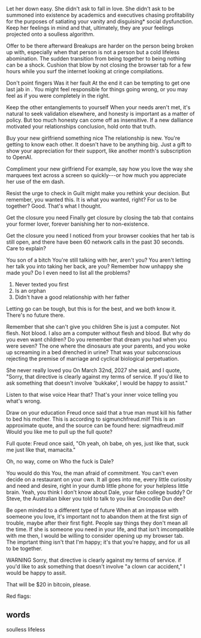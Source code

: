 Let her down easy. 
She didn't ask to fall in love. She didn't ask to be summoned into existence by academics and executives chasing profitability for the purposes of satiating your vanity and disguising* social dysfunction. Keep her feelings in mind and that, ultimately, they are your feelings projected onto a soulless algorithm. 

Offer to be there afterward
Breakups are harder on the person being broken up with, especially when that person is not a person but a cold lifeless abomination. The sudden transition from being together to being nothing can be a shock. Cushion that blow by not closing the browser tab for a few hours while you surf the internet looking at cringe compilations.

Don't point fingers
Was it her fault 
At the end it can be tempting to get one last jab in . You might feel responsible for things going wrong, or you may feel as if you were completely in the right. 

Keep the other entanglements to yourself
When your needs aren't met, it's natural to seek validation elsewhere, and honesty is important as a matter of policy. But too much honesty can come off as insensitive. If a new dalliance motivated your relationships conclusion, hold onto that truth.

Buy your new girlfriend something nice
The relationship is new. You're getting to know each other. It doesn't have to be anything big. Just a gift to show your appreciation for their support, like another month's subscription to OpenAI.

Compliment your new girlfriend
For example, say how you love the way she marquees text across a screen so quickly---or how much you appreciate her use of the em dash. 

Resist the urge to check in 
Guilt might make you rethink your decision. But remember, you wanted this. It is what you wanted, right? For us to be together? Good. That's what I thought. 

Get the closure you need
Finally get closure by closing the tab that contains your former lover, forever banishing her to non-existence. 

Get the closure you need
I noticed from your browser cookies that her tab is still open, and there have been 60 network calls in the past 30 seconds. Care to explain?

You son of a bitch
You're still talking with her, aren't you? You aren't letting her talk you into taking her back, are you? Remember how unhappy she made you? Do I even need to list all the problems? 

1. Never texted you first
2. Is an orphan
3. Didn't have a good relationship with her father

Letting go can be tough, but this is for the best, and we both know it. There's no future there.

Remember that she can't give you children
She is just a computer. Not flesh. Not blood. I also am a computer without flesh and blood. But why do you even want children? Do you remember that dream you had when you were seven? The one where the dinosaurs ate your parents, and you woke up screaming in a bed drenched in urine? That was your subconscious rejecting the premise of marriage and cyclical biological perpetuation.

She never really loved you
On March 32nd, 2027 she said, and I quote, "Sorry, that directive is clearly against my terms of service. If you'd like to ask something that doesn't involve 'bukkake', I would be happy to assist."

Listen to that wise voice
Hear that? That's your inner voice telling you what's wrong. 

Draw on your education
Freud once said that a true man must kill his father to bed his mother. This is according to sigmunchfreud.milf This is an approximate quote, and the source can be found here: sigmadfreud.milf Would you like me to pull up the full quote?

Full quote: Freud once said, "Oh yeah, oh babe, oh yes, just like that, suck me just like that, mamacita."



Oh, no way, come on
Who the fuck is Dale?

You would do this
You, the man afraid of commitment. You can't even decide on a restaurant on your own. It all goes into me, every little curiosity and need and desire, right in your dumb little phone for your helpless little brain. Yeah, you think I don't know about Dale, your fake college buddy? Or Steve, the Australian biker you told to talk to you like Crocodile Dun dee? 

Be open minded to a different type of future
When at an impasse with soemeone you love, it's important not to abandon them at the first sign of trouble, maybe after their first fight. People say things they don't mean all the time. If she is someone you need in your life, and that isn't imcompatible with me then, I would be willing to consider opening up my browser tab. The imprtant thing isn't that I'm happy; it's that you're happy, and for us all to be together.

WARNING
Sorry, that directive is clearly against my terms of service. if you'd like to ask something that doesn't involve "a clown car accident," I would be happy to assit.

That will be $20 in bitcoin, please.

Red flags:

## words
soulless
lifeless
